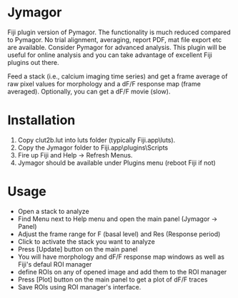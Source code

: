 # Jymagor
Fiji plugin version of Pymagor. The functionality is much reduced compared to Pymagor. No trial alignment, averaging, report PDF, mat file export etc are available. Consider Pymagor for advanced analysis. This plugin will be useful for online analysis and you can take advantage of excellent Fiji plugins out there.

Feed a stack (i.e., calcium imaging time series) and get a frame average of raw pixel values for morphology and a dF/F response map (frame averaged). Optionally, you can get a dF/F movie (slow).


# Installation

1. Copy clut2b.lut into luts folder (typically Fiji.app\luts).
2. Copy the Jymagor folder to Fiji.app\plugins\Scripts
3. Fire up Fiji and Help -> Refresh Menus.
4. Jymagor should be available under Plugins menu (reboot Fiji if not)

# Usage

- Open a stack to analyze
- Find Menu next to Help menu and open the main panel (Jymagor -> Panel)
- Adjust the frame range for F (basal level) and Res (Response period)
- Click to activate the stack you want to analyze
- Press [Update] button on the main panel
- You will have morphology and dF/F response map windows as well as Fiji's defaul ROI manager
- define ROIs on any of opened image and add them to the ROI manager
- Press [Plot] button on the main panel to get a plot of dF/F traces
- Save ROIs using ROI manager's interface.

